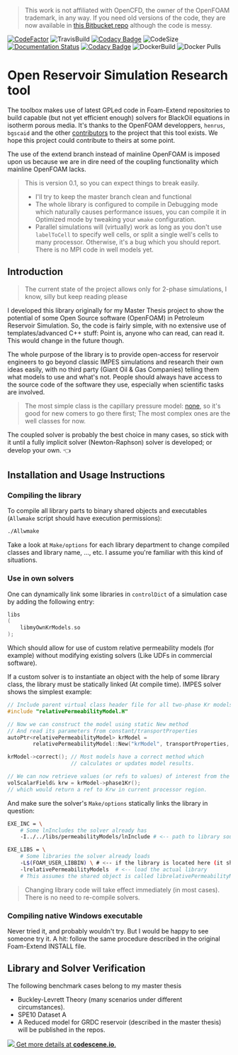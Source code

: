 > This work is not affiliated with OpenCFD, the owner of the OpenFOAM trademark, in any
> way.
> If you need old versions of the code, they are now available in 
> [this Bitbucket repo](https://bitbucket.org/FoamScience/reservoir-simulator/src) 
> although the code is messy.

[![CodeFactor](https://www.codefactor.io/repository/github/foamscience/openrsr/badge/dev)](https://www.codefactor.io/repository/github/foamscience/openrsr/overview/dev) ![TravisBuild](https://travis-ci.com/FoamScience/OpenRSR.svg?branch=dev) [![Codacy Badge](https://api.codacy.com/project/badge/Grade/fba58294886e494fa636370dd24cc79e)](https://www.codacy.com/manual/elwardifadeli/OpenRSR?utm_source=github.com&amp;utm_medium=referral&amp;utm_content=FoamScience/OpenRSR&amp;utm_campaign=Badge_Grade)
![CodeSize](https://img.shields.io/github/repo-size/FoamScience/OpenRSR)
[![Documentation Status](https://readthedocs.org/projects/openrsr/badge/?version=latest)](https://openrsr.readthedocs.io/en/latest/?badge=latest)
[![Codacy Badge](https://api.codacy.com/project/badge/Coverage/fba58294886e494fa636370dd24cc79e)](https://www.codacy.com/manual/elwardifadeli/OpenRSR?utm_source=github.com&utm_medium=referral&utm_content=FoamScience/OpenRSR&utm_campaign=Badge_Coverage)
![DockerBuild](https://img.shields.io/docker/cloud/build/foamscience/openrsr)
![Docker Pulls](https://img.shields.io/docker/pulls/foamscience/openrsr)

# Open Reservoir Simulation Research tool

The toolbox makes use of latest GPLed code in Foam-Extend repositories to build capable
(but not yet efficient enough) solvers for BlackOil equations in isotherm porous media.
It's thanks to the OpenFOAM developpers, `henrus`, `bgscaid` and the other 
[contributors](https://github.com/Unofficial-Extend-Project-Mirror/foam-extend-foam-extend-4.0/graphs/contributors)
to the project that this tool exists. We hope this project could contribute to theirs at 
some point.

The use of the extend branch instead of mainline OpenFOAM is imposed upon us because we
are in dire need of the coupling functionality which mainline OpenFOAM lacks.

> This is version 0.1, so you can expect things to break easily.
> - I'll try to keep the master branch clean and functional
> - The whole library is configured to compile in Debugging mode which naturally causes performance issues,
>   you can compile it in Optimized mode by tweaking your `wmake` configuration.
> - Parallel simulations will (virtually) work as long as you don't use `labelToCell` to
>   specify well cells, or split a single well's cells to many processor. Otherwise, it's
>   a bug which you should report. There is no MPI code in well models yet.

## Introduction

> The current state of the project allows only for 2-phase simulations, I know, silly but
> keep reading please

I developed this library originally for my Master Thesis project to show the potential of 
some Open Source software (OpenFOAM) in Petroleum Reservoir Simulation. So, the code is fairly
simple, with no extensive use of templates/advanced C++ stuff: Point is, anyone who can
read, can read it. This would change in the future though.

The whole purpose of the library is to provide open-access for reservoir engineers to go 
beyond classic IMPES simulations and research their own ideas easily, with no third party 
(Giant Oil & Gas Companies) telling them what models to use and what's not. People should 
always have access to the source code of the software they use, especially when scientific
tasks are involved.

> The most simple class is the capillary pressure model: 
> [none](https://github.com/FoamScience/OpenRSR/blob/master/libs/capillaryPressureModels/none/none.H), 
> so it's good for new comers to go 
> there first; The most complex ones are the well classes for now.

The coupled solver is probably the best choice in many cases, so stick with it until a
fully implicit solver (Newton-Raphson) solver is developed; or develop your own. :point_left:

## Installation and Usage Instructions

### Compiling the library

To compile all library parts to binary shared objects and
executables
(`Allwmake` script should have execution permissions):

```sh
./Allwmake
```

Take a look at `Make/options` for each library department to change 
compiled classes and library name, ..., etc. I assume you're familiar with this kind of
situations.

### Use in own solvers

One can dynamically link some libraries in `controlDict` of a simulation 
case by adding the following entry:

```cpp
libs
(
    libmyOwnKrModels.so
);
```

Which should allow for use of custom relative permeability models (for example) 
without modifying existing solvers (Like UDFs in commercial software).

If a custom solver is to instantiate an object with the help
of some library class, the library must be statically linked (At compile time).
IMPES solver shows the simplest example:

```cpp
// Include parent virtual class header file for all two-phase Kr models
#include "relativePermeabilityModel.H"

// Now we can construct the model using static New method
// And read its parameters from constant/transportProperties
autoPtr<relativePermeabilityModel> krModel = 
        relativePermeabilityModel::New("krModel", transportProperties, Sw);

krModel->correct(); // Most models have a correct method which 
                    // calculates or updates model results.

// We can now retrieve values (or refs to values) of interest from the class
volScalarField& krw = krModel->phase1Kr();
// which would return a ref to Krw in current processor region.
```

And make sure the solver's `Make/options` statically links the library in
question:

```sh
EXE_INC = \
    # Some lnIncludes the solver already has
    -I../../libs/permeabilityModels/lnInclude # <-- path to library sources

EXE_LIBS = \
    # Some libraries the solver already loads
    -L$(FOAM_USER_LIBBIN) \ # <-- if the library is located here (it should)
    -lrelativePermeabilityModels  # <-- load the actual library
    # This assumes the shared object is called librelativePermeabilityModels.so
```

> Changing library code will take effect immediately (in most cases). There
> is no need to re-compile solvers.

### Compiling native Windows executable

Never tried it, and probably wouldn't try. But I would be happy to see someone try it.
A hit: follow the same procedure described in the original Foam-Extend INSTALL file.

## Library and Solver Verification

The following benchmark cases belong to my master thesis

- Buckley-Levrett Theory (many scenarios under different circumstances).
- SPE10 Dataset A
- A Reduced model for GRDC reservoir (described in the master thesis) will be published 
  in the repos.


[![](https://codescene.io/projects/6391/status.svg) Get more details at **codescene.io**.](https://codescene.io/projects/6391/jobs/latest-successful/results)
